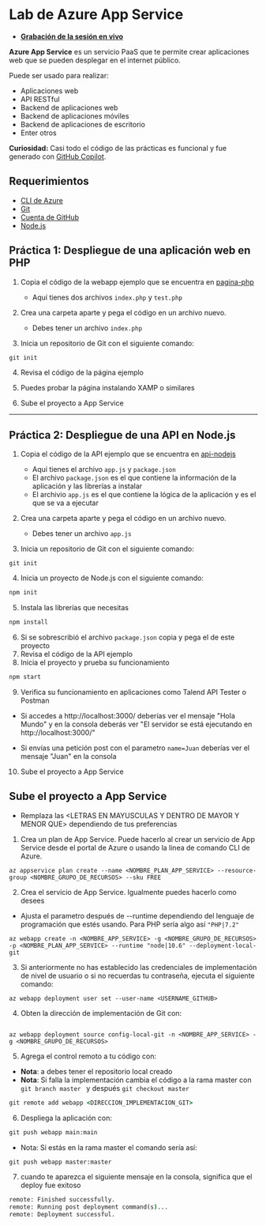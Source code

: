 # Lab de Azure App Service

- **[Grabación de la sesión en vivo]()**

**Azure App Service** es un servicio PaaS que te permite  crear aplicaciones web que se pueden desplegar en el internet público.

Puede ser usado para realizar:
- Aplicaciones web
- API RESTful
- Backend de aplicaciones web
- Backend de aplicaciones móviles
- Backend de aplicaciones de escritorio
- Enter otros

**Curiosidad:** Casi todo el código de las prácticas es funcional y fue generado con [GitHub Copilot](https://copilot.github.com/).

## Requerimientos
- [CLI de Azure](https://docs.microsoft.com/en-us/cli/azure/install-azure-cli)
- [Git](https://git-scm.com/downloads)
- [Cuenta de GitHub](https://github.com/)
- [Node.js](https://nodejs.org/es/download/)

## Práctica 1: Despliegue de una aplicación web en PHP

1. Copia el código de la webapp ejemplo que se encuentra en [pagina-php](/pagina-php)
    - Aquí tienes dos archivos  `index.php` y `test.php`
2. Crea una carpeta aparte y pega el código en un archivo nuevo.
   - Debes tener un archivo `index.php`

3. Inicia un repositorio de Git con el siguiente comando:
```GitHub
git init
```

4. Revisa el código de la página ejemplo

5. Puedes probar la página instalando XAMP o similares

6.  Sube el proyecto a App Service
__________________
## Práctica 2: Despliegue de una API en Node.js
1. Copia el código de la API ejemplo que se encuentra en [api-nodejs](/api-nodejs)
    - Aquí tienes el archivo `app.js` y `package.json`
    - El archivo `package.json` es el que contiene la información de la aplicación y las librerías a instalar
    - El archivio `app.js` es el que contiene la lógica de la aplicación y es el que se va a ejecutar
2. Crea una carpeta aparte y pega el código en un archivo nuevo.
   - Debes tener un archivo `app.js`

3. Inicia un repositorio de Git con el siguiente comando:
```GitHub
git init
```
4. Inicia un proyecto de Node.js con el siguiente comando:
```cmd
npm init
```

5. Instala las librerías que necesitas
```cmd
npm install
```
6. Si se sobrescribió el archivo `package.json` copia y pega el de este proyecto
7. Revisa el código de la API ejemplo
8. Inicia el proyecto y prueba su funcionamiento
```cmd
npm start
```
9. Verifica su funcionamiento en aplicaciones como Talend API Tester o Postman

- Si accedes a http://localhost:3000/ deberías ver el mensaje "Hola Mundo" y en la consola deberás ver "El servidor se está ejecutando en http://localhost:3000/"

- Si envías una petición post con el parametro `name=Juan` deberías ver el mensaje "Juan" en la consola

10. Sube el proyecto a App Service

## Sube el proyecto a App Service

- Remplaza las \<LETRAS EN MAYUSCULAS Y DENTRO DE MAYOR Y MENOR QUE\> dependiendo de tus preferencias 

1. Crea un plan de App Service. Puede hacerlo al crear un servicio de App Service desde el portal de Azure o usando la linea de comando CLI de Azure.

```CLI de Azure
az appservice plan create --name <NOMBRE_PLAN_APP_SERVICE> --resource-group <NOMBRE_GRUPO_DE_RECURSOS> --sku FREE
```

2. Crea el servicio de App Service. Igualmente puedes hacerlo como desees

- Ajusta el parametro después de --runtime dependiendo del lenguaje de programación que estés usando. Para PHP sería algo así `"PHP|7.2"`

```CLI de Azure
az webapp create -n <NOMBRE_APP_SERVICE> -g <NOMBRE_GRUPO_DE_RECURSOS> -p <NOMBRE_PLAN_APP_SERVICE> --runtime "node|10.6" --deployment-local-git
```

3. Si anteriormente no has establecido las credenciales de implementación de nivel de usuario o si no recuerdas tu contraseña, ejecuta el siguiente comando:


```CLI de Azure
az webapp deployment user set --user-name <USERNAME_GITHUB>
```

4. Obten la dirección de implementación de Git con:
```CLI de Azure

az webapp deployment source config-local-git -n <NOMBRE_APP_SERVICE> -g <NOMBRE_GRUPO_DE_RECURSOS>
```

5. Agrega el control remoto a tu código con:

- **Nota**: a debes tener el repositorio local creado
- **Nota**: Si falla la implementación cambia el código a la rama master con `git branch master ` y después `git checkout master`

```cmd
git remote add webapp <DIRECCION_IMPLEMENTACION_GIT>
```

6. Despliega la aplicación con:

```cmd
git push webapp main:main
```

- Nota: Si estás en la rama master el comando sería así:

```cmd
git push webapp master:master
```

7. cuando te aparezca el siguiente mensaje en la consola, significa que el deploy fue exitoso

```cmd
remote: Finished successfully.
remote: Running post deployment command(s)...
remote: Deployment successful.
```